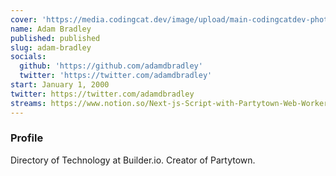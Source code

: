 ```yaml
---
cover: 'https://media.codingcat.dev/image/upload/main-codingcatdev-photo/podcast-guest/adamdbradley'
name: Adam Bradley
published: published
slug: adam-bradley
socials:
  github: 'https://github.com/adamdbradley'
  twitter: 'https://twitter.com/adamdbradley'
start: January 1, 2000
twitter: https://twitter.com/adamdbradley
streams: https://www.notion.so/Next-js-Script-with-Partytown-Web-Workers-baebb40640ac4687a0d2827446409367
---
```


### Profile

Directory of Technology at Builder.io. Creator of Partytown.
